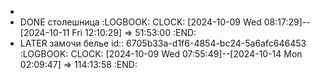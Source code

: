 -
- DONE столешница
  :LOGBOOK:
  CLOCK: [2024-10-09 Wed 08:17:29]--[2024-10-11 Fri 12:10:29] =>  51:53:00
  :END:
- LATER замочи белье
  id:: 6705b33a-d1f6-4854-bc24-5a6afc646453
  :LOGBOOK:
  CLOCK: [2024-10-09 Wed 07:55:49]--[2024-10-14 Mon 02:09:47] =>  114:13:58
  :END: